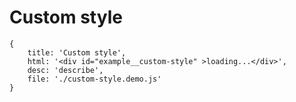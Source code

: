 # Custom style



````demo
{
    title: 'Custom style',
    html: '<div id="example__custom-style" >loading...</div>',
    desc: 'describe',
    file: './custom-style.demo.js'
}
````
